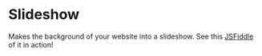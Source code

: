 # Slideshow
Makes the background of your website into a slideshow. See this [JSFiddle](http://jsfiddle.net/pzp1997/5vTW6/26/embedded/result/) of it in action!
